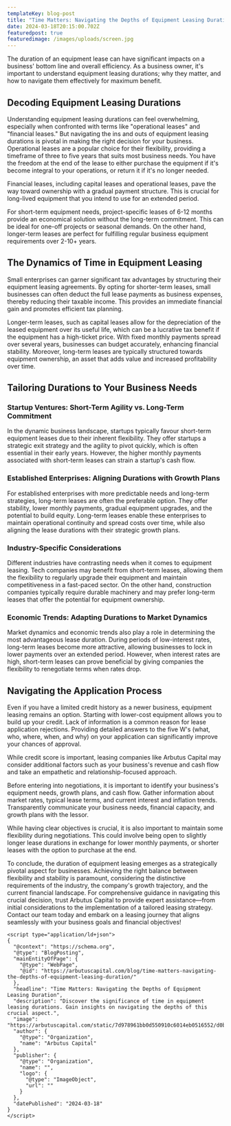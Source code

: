 ```yaml
---
templateKey: blog-post
title: "Time Matters: Navigating the Depths of Equipment Leasing Duration"
date: 2024-03-18T20:15:00.702Z
featuredpost: true
featuredimage: /images/uploads/screen.jpg
---
```

The duration of an equipment lease can have significant impacts on a business' bottom line and overall efficiency. As a business owner, it's important to understand equipment leasing durations; why they matter, and how to navigate them effectively for maximum benefit.

## Decoding Equipment Leasing Durations

Understanding equipment leasing durations can feel overwhelming, especially when confronted with terms like "operational leases" and "financial leases." But navigating the ins and outs of equipment leasing durations is pivotal in making the right decision for your business. Operational leases are a popular choice for their flexibility, providing a timeframe of three to five years that suits most business needs. You have the freedom at the end of the lease to either purchase the equipment if it's become integral to your operations, or return it if it's no longer needed.

Financial leases, including capital leases and operational leases, pave the way toward ownership with a gradual payment structure. This is crucial for long-lived equipment that you intend to use for an extended period.

For short-term equipment needs, project-specific leases of 6-12 months provide an economical solution without the long-term commitment. This can be ideal for one-off projects or seasonal demands. On the other hand, longer-term leases are perfect for fulfilling regular business equipment requirements over 2-10+ years.

## The Dynamics of Time in Equipment Leasing

Small enterprises can garner significant tax advantages by structuring their equipment leasing agreements. By opting for shorter-term leases, small businesses can often deduct the full lease payments as business expenses, thereby reducing their taxable income. This provides an immediate financial gain and promotes efficient tax planning.

Longer-term leases, such as capital leases allow for the depreciation of the leased equipment over its useful life, which can be a lucrative tax benefit if the equipment has a high-ticket price. With fixed monthly payments spread over several years, businesses can budget accurately, enhancing financial stability. Moreover, long-term leases are typically structured towards equipment ownership, an asset that adds value and increased profitability over time.

## Tailoring Durations to Your Business Needs

### Startup Ventures: Short-Term Agility vs. Long-Term Commitment

In the dynamic business landscape, startups typically favour short-term equipment leases due to their inherent flexibility. They offer startups a strategic exit strategy and the agility to pivot quickly, which is often essential in their early years. However, the higher monthly payments associated with short-term leases can strain a startup's cash flow.

### Established Enterprises: Aligning Durations with Growth Plans

For established enterprises with more predictable needs and long-term strategies, long-term leases are often the preferable option. They offer stability, lower monthly payments, gradual equipment upgrades, and the potential to build equity. Long-term leases enable these enterprises to maintain operational continuity and spread costs over time, while also aligning the lease durations with their strategic growth plans.

### Industry-Specific Considerations

Different industries have contrasting needs when it comes to equipment leasing. Tech companies may benefit from short-term leases, allowing them the flexibility to regularly upgrade their equipment and maintain competitiveness in a fast-paced sector. On the other hand, construction companies typically require durable machinery and may prefer long-term leases that offer the potential for equipment ownership.

### Economic Trends: Adapting Durations to Market Dynamics

Market dynamics and economic trends also play a role in determining the most advantageous lease duration. During periods of low-interest rates, long-term leases become more attractive, allowing businesses to lock in lower payments over an extended period. However, when interest rates are high, short-term leases can prove beneficial by giving companies the flexibility to renegotiate terms when rates drop.

## Navigating the Application Process

Even if you have a limited credit history as a newer business, equipment leasing remains an option. Starting with lower-cost equipment allows you to build up your credit. Lack of information is a common reason for lease application rejections. Providing detailed answers to the five W's (what, who, where, when, and why) on your application can significantly improve your chances of approval.

While credit score is important, leasing companies like Arbutus Capital may consider additional factors such as your business's revenue and cash flow and take an empathetic and relationship-focused approach.

Before entering into negotiations, it is important to identify your business's equipment needs, growth plans, and cash flow. Gather information about market rates, typical lease terms, and current interest and inflation trends. Transparently communicate your business needs, financial capacity, and growth plans with the lessor. 

While having clear objectives is crucial, it is also important to maintain some flexibility during negotiations. This could involve being open to slightly longer lease durations in exchange for lower monthly payments, or shorter leases with the option to purchase at the end.

To conclude, the duration of equipment leasing emerges as a strategically pivotal aspect for businesses. Achieving the right balance between flexibility and stability is paramount, considering the distinctive requirements of the industry, the company's growth trajectory, and the current financial landscape. For comprehensive guidance in navigating this crucial decision, trust Arbutus Capital to provide expert assistance—from initial considerations to the implementation of a tailored leasing strategy. Contact our team today and embark on a leasing journey that aligns seamlessly with your business goals and financial objectives!

```
<script type="application/ld+json">
{
  "@context": "https://schema.org",
  "@type": "BlogPosting",
  "mainEntityOfPage": {
    "@type": "WebPage",
    "@id": "https://arbutuscapital.com/blog/time-matters-navigating-the-depths-of-equipment-leasing-duration/"
  },
  "headline": "Time Matters: Navigating the Depths of Equipment Leasing Duration",
  "description": "Discover the significance of time in equipment leasing durations. Gain insights on navigating the depths of this crucial aspect.",
  "image": "https://arbutuscapital.com/static/7d978961bb0d550910c6014eb0516552/d0b9c/screen.jpg",  
  "author": {
    "@type": "Organization",
    "name": "Arbutus Capital"
  },  
  "publisher": {
    "@type": "Organization",
    "name": "",
    "logo": {
      "@type": "ImageObject",
      "url": ""
    }
  },
  "datePublished": "2024-03-18"
}
</script>
```